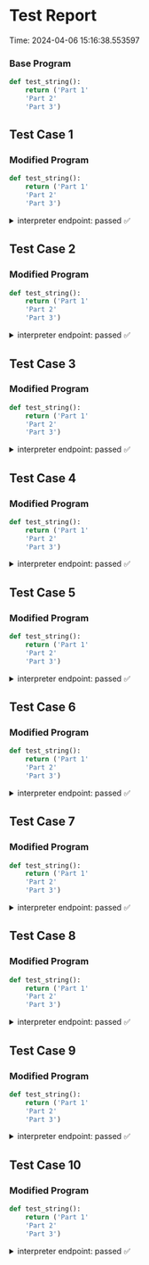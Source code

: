 # Test Report

Time: 2024-04-06 15:16:38.553597

### Base Program

```py
def test_string():
	return ('Part 1'
	'Part 2'
	'Part 3')
```

## Test Case 1

### Modified Program

```py
def test_string():
	return ('Part 1'
	'Part 2'
	'Part 3')
```

<details>
<summary>interpreter endpoint: passed ✅</summary>

Request Body: 
```json
{
    "language": "py",
    "program_model": "{\"importStatements\": [], \"fncs\": {\"test_string\": {\"name\": \"test_string\", \"rettype\": \"*\", \"initloc\": 1, \"endloc\": 0, \"params\": [], \"locexprs\": {\"1\": [{\"val0\": \"$ret\", \"val1\": {\"name\": \"DictInit\", \"args\": [], \"line\": 2, \"tokentype\": \"Operation\"}, \"valueArray\": [\"$ret\", {\"name\": \"DictInit\", \"args\": [], \"line\": 2}], \"valueList\": [\"$ret\", {\"name\": \"DictInit\", \"args\": [], \"line\": 2}]}]}, \"loctrans\": {\"1\": {}}, \"locdescs\": {\"1\": \"around the beginning of function 'test_string'\"}, \"types\": {}}}}",
    "function": "test_string",
    "inputs": "[]",
    "args": "[]"
}
```

Message: 
```
Success
```

Actual Output: 
```json
{
    "entries": [
        {
            "functionName": "test_string",
            "location": 1,
            "mem": {
                "$ret'": {},
                "$ret": "<undef>"
            },
            "isChecked": false
        }
    ]
}
```

</details>

## Test Case 2

### Modified Program

```py
def test_string():
	return ('Part 1'
	'Part 2'
	'Part 3')
```

<details>
<summary>interpreter endpoint: passed ✅</summary>

Request Body: 
```json
{
    "language": "py",
    "program_model": "{\"importStatements\": [], \"fncs\": {\"test_string\": {\"name\": \"test_string\", \"rettype\": \"*\", \"initloc\": 1, \"endloc\": 0, \"params\": [], \"locexprs\": {\"1\": [{\"val0\": \"$ret\", \"val1\": {\"name\": \"DictInit\", \"args\": [], \"line\": 2, \"tokentype\": \"Operation\"}, \"valueArray\": [\"$ret\", {\"name\": \"DictInit\", \"args\": [], \"line\": 2}], \"valueList\": [\"$ret\", {\"name\": \"DictInit\", \"args\": [], \"line\": 2}]}]}, \"loctrans\": {\"1\": {}}, \"locdescs\": {\"1\": \"around the beginning of function 'test_string'\"}, \"types\": {}}}}",
    "function": "test_string",
    "inputs": "[]",
    "args": "[]"
}
```

Message: 
```
Success
```

Actual Output: 
```json
{
    "entries": [
        {
            "functionName": "test_string",
            "location": 1,
            "mem": {
                "$ret'": {},
                "$ret": "<undef>"
            },
            "isChecked": false
        }
    ]
}
```

</details>

## Test Case 3

### Modified Program

```py
def test_string():
	return ('Part 1'
	'Part 2'
	'Part 3')
```

<details>
<summary>interpreter endpoint: passed ✅</summary>

Request Body: 
```json
{
    "language": "py",
    "program_model": "{\"importStatements\": [], \"fncs\": {\"test_string\": {\"name\": \"test_string\", \"rettype\": \"*\", \"initloc\": 1, \"endloc\": 0, \"params\": [], \"locexprs\": {\"1\": [{\"val0\": \"$ret\", \"val1\": {\"name\": \"DictInit\", \"args\": [], \"line\": 2, \"tokentype\": \"Operation\"}, \"valueArray\": [\"$ret\", {\"name\": \"DictInit\", \"args\": [], \"line\": 2}], \"valueList\": [\"$ret\", {\"name\": \"DictInit\", \"args\": [], \"line\": 2}]}]}, \"loctrans\": {\"1\": {}}, \"locdescs\": {\"1\": \"around the beginning of function 'test_string'\"}, \"types\": {}}}}",
    "function": "test_string",
    "inputs": "[]",
    "args": "[]"
}
```

Message: 
```
Success
```

Actual Output: 
```json
{
    "entries": [
        {
            "functionName": "test_string",
            "location": 1,
            "mem": {
                "$ret'": {},
                "$ret": "<undef>"
            },
            "isChecked": false
        }
    ]
}
```

</details>

## Test Case 4

### Modified Program

```py
def test_string():
	return ('Part 1'
	'Part 2'
	'Part 3')
```

<details>
<summary>interpreter endpoint: passed ✅</summary>

Request Body: 
```json
{
    "language": "py",
    "program_model": "{\"importStatements\": [], \"fncs\": {\"test_string\": {\"name\": \"test_string\", \"rettype\": \"*\", \"initloc\": 1, \"endloc\": 0, \"params\": [], \"locexprs\": {\"1\": [{\"val0\": \"$ret\", \"val1\": {\"name\": \"DictInit\", \"args\": [], \"line\": 2, \"tokentype\": \"Operation\"}, \"valueArray\": [\"$ret\", {\"name\": \"DictInit\", \"args\": [], \"line\": 2}], \"valueList\": [\"$ret\", {\"name\": \"DictInit\", \"args\": [], \"line\": 2}]}]}, \"loctrans\": {\"1\": {}}, \"locdescs\": {\"1\": \"around the beginning of function 'test_string'\"}, \"types\": {}}}}",
    "function": "test_string",
    "inputs": "[]",
    "args": "[]"
}
```

Message: 
```
Success
```

Actual Output: 
```json
{
    "entries": [
        {
            "functionName": "test_string",
            "location": 1,
            "mem": {
                "$ret'": {},
                "$ret": "<undef>"
            },
            "isChecked": false
        }
    ]
}
```

</details>

## Test Case 5

### Modified Program

```py
def test_string():
	return ('Part 1'
	'Part 2'
	'Part 3')
```

<details>
<summary>interpreter endpoint: passed ✅</summary>

Request Body: 
```json
{
    "language": "py",
    "program_model": "{\"importStatements\": [], \"fncs\": {\"test_string\": {\"name\": \"test_string\", \"rettype\": \"*\", \"initloc\": 1, \"endloc\": 0, \"params\": [], \"locexprs\": {\"1\": [{\"val0\": \"$ret\", \"val1\": {\"name\": \"DictInit\", \"args\": [], \"line\": 2, \"tokentype\": \"Operation\"}, \"valueArray\": [\"$ret\", {\"name\": \"DictInit\", \"args\": [], \"line\": 2}], \"valueList\": [\"$ret\", {\"name\": \"DictInit\", \"args\": [], \"line\": 2}]}]}, \"loctrans\": {\"1\": {}}, \"locdescs\": {\"1\": \"around the beginning of function 'test_string'\"}, \"types\": {}}}}",
    "function": "test_string",
    "inputs": "[]",
    "args": "[]"
}
```

Message: 
```
Success
```

Actual Output: 
```json
{
    "entries": [
        {
            "functionName": "test_string",
            "location": 1,
            "mem": {
                "$ret'": {},
                "$ret": "<undef>"
            },
            "isChecked": false
        }
    ]
}
```

</details>

## Test Case 6

### Modified Program

```py
def test_string():
	return ('Part 1'
	'Part 2'
	'Part 3')
```

<details>
<summary>interpreter endpoint: passed ✅</summary>

Request Body: 
```json
{
    "language": "py",
    "program_model": "{\"importStatements\": [], \"fncs\": {\"test_string\": {\"name\": \"test_string\", \"rettype\": \"*\", \"initloc\": 1, \"endloc\": 0, \"params\": [], \"locexprs\": {\"1\": [{\"val0\": \"$ret\", \"val1\": {\"name\": \"DictInit\", \"args\": [], \"line\": 2, \"tokentype\": \"Operation\"}, \"valueArray\": [\"$ret\", {\"name\": \"DictInit\", \"args\": [], \"line\": 2}], \"valueList\": [\"$ret\", {\"name\": \"DictInit\", \"args\": [], \"line\": 2}]}]}, \"loctrans\": {\"1\": {}}, \"locdescs\": {\"1\": \"around the beginning of function 'test_string'\"}, \"types\": {}}}}",
    "function": "test_string",
    "inputs": "[]",
    "args": "[]"
}
```

Message: 
```
Success
```

Actual Output: 
```json
{
    "entries": [
        {
            "functionName": "test_string",
            "location": 1,
            "mem": {
                "$ret'": {},
                "$ret": "<undef>"
            },
            "isChecked": false
        }
    ]
}
```

</details>

## Test Case 7

### Modified Program

```py
def test_string():
	return ('Part 1'
	'Part 2'
	'Part 3')
```

<details>
<summary>interpreter endpoint: passed ✅</summary>

Request Body: 
```json
{
    "language": "py",
    "program_model": "{\"importStatements\": [], \"fncs\": {\"test_string\": {\"name\": \"test_string\", \"rettype\": \"*\", \"initloc\": 1, \"endloc\": 0, \"params\": [], \"locexprs\": {\"1\": [{\"val0\": \"$ret\", \"val1\": {\"name\": \"DictInit\", \"args\": [], \"line\": 2, \"tokentype\": \"Operation\"}, \"valueArray\": [\"$ret\", {\"name\": \"DictInit\", \"args\": [], \"line\": 2}], \"valueList\": [\"$ret\", {\"name\": \"DictInit\", \"args\": [], \"line\": 2}]}]}, \"loctrans\": {\"1\": {}}, \"locdescs\": {\"1\": \"around the beginning of function 'test_string'\"}, \"types\": {}}}}",
    "function": "test_string",
    "inputs": "[]",
    "args": "[]"
}
```

Message: 
```
Success
```

Actual Output: 
```json
{
    "entries": [
        {
            "functionName": "test_string",
            "location": 1,
            "mem": {
                "$ret'": {},
                "$ret": "<undef>"
            },
            "isChecked": false
        }
    ]
}
```

</details>

## Test Case 8

### Modified Program

```py
def test_string():
	return ('Part 1'
	'Part 2'
	'Part 3')
```

<details>
<summary>interpreter endpoint: passed ✅</summary>

Request Body: 
```json
{
    "language": "py",
    "program_model": "{\"importStatements\": [], \"fncs\": {\"test_string\": {\"name\": \"test_string\", \"rettype\": \"*\", \"initloc\": 1, \"endloc\": 0, \"params\": [], \"locexprs\": {\"1\": [{\"val0\": \"$ret\", \"val1\": {\"name\": \"DictInit\", \"args\": [], \"line\": 2, \"tokentype\": \"Operation\"}, \"valueArray\": [\"$ret\", {\"name\": \"DictInit\", \"args\": [], \"line\": 2}], \"valueList\": [\"$ret\", {\"name\": \"DictInit\", \"args\": [], \"line\": 2}]}]}, \"loctrans\": {\"1\": {}}, \"locdescs\": {\"1\": \"around the beginning of function 'test_string'\"}, \"types\": {}}}}",
    "function": "test_string",
    "inputs": "[]",
    "args": "[]"
}
```

Message: 
```
Success
```

Actual Output: 
```json
{
    "entries": [
        {
            "functionName": "test_string",
            "location": 1,
            "mem": {
                "$ret'": {},
                "$ret": "<undef>"
            },
            "isChecked": false
        }
    ]
}
```

</details>

## Test Case 9

### Modified Program

```py
def test_string():
	return ('Part 1'
	'Part 2'
	'Part 3')
```

<details>
<summary>interpreter endpoint: passed ✅</summary>

Request Body: 
```json
{
    "language": "py",
    "program_model": "{\"importStatements\": [], \"fncs\": {\"test_string\": {\"name\": \"test_string\", \"rettype\": \"*\", \"initloc\": 1, \"endloc\": 0, \"params\": [], \"locexprs\": {\"1\": [{\"val0\": \"$ret\", \"val1\": {\"name\": \"DictInit\", \"args\": [], \"line\": 2, \"tokentype\": \"Operation\"}, \"valueArray\": [\"$ret\", {\"name\": \"DictInit\", \"args\": [], \"line\": 2}], \"valueList\": [\"$ret\", {\"name\": \"DictInit\", \"args\": [], \"line\": 2}]}]}, \"loctrans\": {\"1\": {}}, \"locdescs\": {\"1\": \"around the beginning of function 'test_string'\"}, \"types\": {}}}}",
    "function": "test_string",
    "inputs": "[]",
    "args": "[]"
}
```

Message: 
```
Success
```

Actual Output: 
```json
{
    "entries": [
        {
            "functionName": "test_string",
            "location": 1,
            "mem": {
                "$ret'": {},
                "$ret": "<undef>"
            },
            "isChecked": false
        }
    ]
}
```

</details>

## Test Case 10

### Modified Program

```py
def test_string():
	return ('Part 1'
	'Part 2'
	'Part 3')
```

<details>
<summary>interpreter endpoint: passed ✅</summary>

Request Body: 
```json
{
    "language": "py",
    "program_model": "{\"importStatements\": [], \"fncs\": {\"test_string\": {\"name\": \"test_string\", \"rettype\": \"*\", \"initloc\": 1, \"endloc\": 0, \"params\": [], \"locexprs\": {\"1\": [{\"val0\": \"$ret\", \"val1\": {\"name\": \"DictInit\", \"args\": [], \"line\": 2, \"tokentype\": \"Operation\"}, \"valueArray\": [\"$ret\", {\"name\": \"DictInit\", \"args\": [], \"line\": 2}], \"valueList\": [\"$ret\", {\"name\": \"DictInit\", \"args\": [], \"line\": 2}]}]}, \"loctrans\": {\"1\": {}}, \"locdescs\": {\"1\": \"around the beginning of function 'test_string'\"}, \"types\": {}}}}",
    "function": "test_string",
    "inputs": "[]",
    "args": "[]"
}
```

Message: 
```
Success
```

Actual Output: 
```json
{
    "entries": [
        {
            "functionName": "test_string",
            "location": 1,
            "mem": {
                "$ret'": {},
                "$ret": "<undef>"
            },
            "isChecked": false
        }
    ]
}
```

</details>

